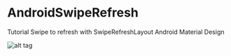 # AndroidSwipeRefresh
Tutorial Swipe to refresh with SwipeRefreshLayout Android Material Design

![alt tag](https://4.bp.blogspot.com/-SJhYpHWzfiI/Vv3hlFk0LMI/AAAAAAAABXc/TV5Nrw987iAbEa9peoJYjWeganFmni1TQ/s1600/Screenshot_2016-03-31-10-27-03.png "Swipe to Refresh")

